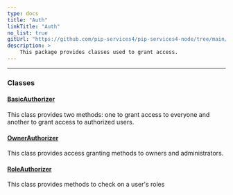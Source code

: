 ```yaml
---
type: docs
title: "Auth"
linkTitle: "Auth"
no_list: true
gitUrl: "https://github.com/pip-services4/pip-services4-node/tree/main/pip-services4-http-node"
description: >
    This package provides classes used to grant access.
---
```

---

<div class="module-body"> 

### Classes

#### [BasicAuthorizer](basic_authorizer)
This class provides two methods: one to grant access to everyone and another to grant access to authorized users.

#### [OwnerAuthorizer](owner_authorizer)
This class provides access granting methods to owners and administrators.

#### [RoleAuthorizer](role_authorizer)
This class provides methods to check on a user's roles

</div>
